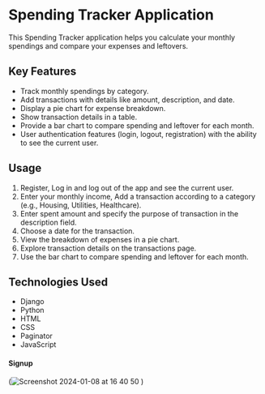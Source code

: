 # Spending Tracker Application

This Spending Tracker application helps you calculate your monthly spendings and compare your expenses and leftovers.

## Key Features

- Track monthly spendings by category.
- Add transactions with details like amount, description, and date.
- Display a pie chart for expense breakdown.
- Show transaction details in a table.
- Provide a bar chart to compare spending and leftover for each month.
- User authentication features (login, logout, registration) with the ability to see the current user.

## Usage
1. Register, Log in and log out of the app and see the current user.
2. Enter your monthly income, Add a transaction according to a category (e.g., Housing, Utilities, Healthcare).
2. Enter spent amount and specify the purpose of transaction in the description field.
3. Choose a date for the transaction.
4. View the breakdown of expenses in a pie chart.
5. Explore transaction details on the transactions page.
6. Use the bar chart to compare spending and leftover for each month.

## Technologies Used

- Django
- Python
- HTML
- CSS
- Paginator
- JavaScript

#### Signup
(![Screenshot 2024-01-08 at 16 40 50](https://github.com/del9ra/Spending-Tracker/assets/107867458/2cb1a416-7bd3-45be-bf27-a3188cc32158)
)
